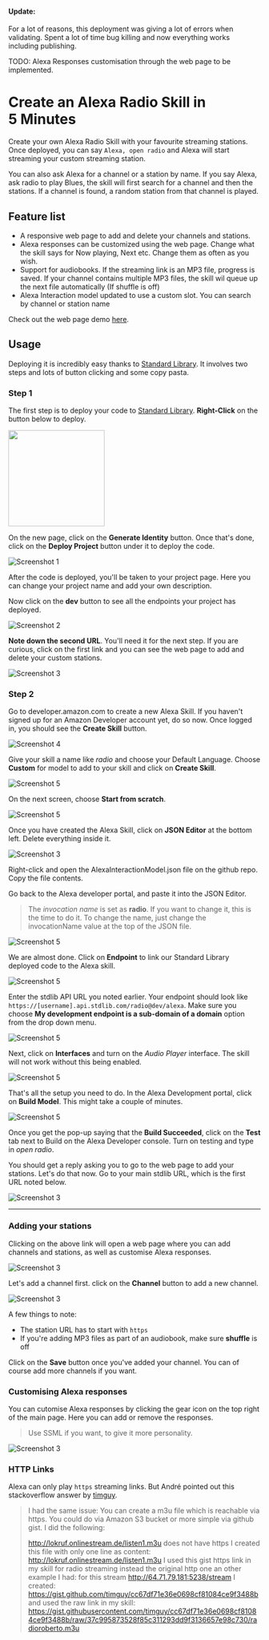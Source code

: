 #### Update: 
For a lot of reasons, this deployment was giving a lot of errors when validating. Spent a lot of time bug killing and now everything works including publishing.

TODO: Alexa Responses customisation through the web page to be implemented.

# Create an Alexa Radio Skill in 5 Minutes

Create your own Alexa Radio Skill with your favourite streaming stations. Once deployed, you can say `Alexa, open radio` and Alexa will start streaming your custom streaming station. 

You can also ask Alexa for a channel or a station by name. If you say Alexa, ask radio to play Blues, the skill will first search for a channel and then the stations. If a channel is found, a random station from that channel is played.

## Feature list

- A responsive web page to add and delete your channels and stations.
- Alexa responses can be customized using the web page. Change what the skill says for Now playing, Next etc. Change them as often as you wish. 
- Support for audiobooks. If the streaming link is an MP3 file, progress is saved. If your channel contains multiple MP3 files, the skill wil queue up the next file automatically (If shuffle is off)
- Alexa Interaction model updated to use a custom slot. You can search by channel or station name

Check out the web page demo [here](https://balsimpson.github.io/alexa-radio/).

## Usage

Deploying it is incredibly easy thanks to [Standard Library](https://stdlib.com/). It involves two steps and lots of button clicking and some copy pasta.

### Step 1

The first step is to deploy your code to [Standard Library](https://stdlib.com/). **Right-Click** on the button below to deploy.

[<img src="https://deploy.stdlib.com/static/images/deploy.svg" width="192">](https://deploy.stdlib.com/)

On the new page, click on the **Generate Identity** button. Once that's done, click on the **Deploy Project** button under it to deploy the code.

![Screenshot 1](./data/tutorial/Screenshot1.png?raw=true "Screenshot 1")

After the code is deployed, you'll be taken to your project page. Here you can change your project name and add your own description.

Now click on the **dev** button to see all the endpoints your project has deployed.

![Screenshot 2](./data/tutorial/Screenshot3.png?raw=true "Screenshot 2")

**Note down the second URL**. You'll need it for the next step. If you are curious, click on the first link and you can see the web page to add and delete your custom stations.

![Screenshot 3](./data/tutorial/Screenshot4.png?raw=true "Screenshot 3")

### Step 2

 Go to developer.amazon.com to create a new Alexa Skill. If you haven't signed up for an Amazon Developer account yet, do so now. Once logged in, you should see the **Create Skill** button.

![Screenshot 4](https://cdn-images-1.medium.com/max/1600/1*jaNopqvSGVexxVfs08VsWA.png "Screenshot 4")


Give your skill a name like *radio* and choose your Default Language. Choose **Custom** for model to add to your skill and click on **Create Skill**.

![Screenshot 5](https://cdn-images-1.medium.com/max/1600/1*7PS1s_aAQx0j0Tjl6RPtYQ.png "Screenshot 5")

On the next screen, choose **Start from scratch**.

![Screenshot 5](https://cdn-images-1.medium.com/max/1600/1*C84Unc95GebCtlK4fEUnDw.png "Screenshot 5")

Once you have created the Alexa Skill, click on **JSON Editor** at the bottom left. Delete everything inside it.

![Screenshot 3](./data/tutorial/alexa_screen1.png?raw=true "Screenshot 3")

Right-click and open the AlexaInteractionModel.json file on the github repo. Copy the file contents.

Go back to the Alexa developer portal, and paste it into the JSON Editor.

>The *invocation name* is set as **radio**. If you want to change it, this is the time to do it. To change the name, just change the invocationName value at the top of the JSON file.

![Screenshot 5](https://cdn-images-1.medium.com/max/1600/1*0SmfTT43k624FdUUSRifeQ.png "Screenshot 5")

We are almost done. Click on **Endpoint** to link our Standard Library deployed code to the Alexa skill.

![Screenshot 5](https://cdn-images-1.medium.com/max/1600/1*EY7SCAnMK1spOrXNZrOLcA.png "Screenshot 5")

Enter the stdlib API URL you noted earlier. Your endpoint should look like `https://[username].api.stdlib.com/radio@dev/alexa`. Make sure you choose **My development endpoint is a sub-domain of a domain** option from the drop down menu.

![Screenshot 5](https://cdn-images-1.medium.com/max/1600/1*NksAWXycucAfi8Xyjwyj6w.png "Screenshot 5")


Next, click on **Interfaces** and turn on the *Audio Player* interface. The skill will not work without this being enabled.

![Screenshot 5](https://cdn-images-1.medium.com/max/1600/1*6RYzF4I3dIpFRQhGyhhE_g.png "Screenshot 5")


That's all the setup you need to do. In the Alexa Development portal, click on **Build Model**. This might take a couple of minutes.

![Screenshot 5](https://cdn-images-1.medium.com/max/1600/1*yhG65J3jAlXrFuC_-nHs0w.png "Screenshot 5")

Once you get the pop-up saying that the **Build Succeeded**, click on the **Test** tab next to Build on the Alexa Developer console. Turn on testing and type in *open radio*.

You should get a reply asking you to go to the web page to add your stations. Let's do that now. Go to your main stdlib URL, which is the first URL noted below.

![Screenshot 3](./data/tutorial/Screenshot4.png?raw=true "Screenshot 3")

***

### Adding your stations

Clicking on the above link will open a web page where you can add channels and stations, as well as customise Alexa responses.

![Screenshot 3](./data/tutorial/webpage1.png?raw=true "Screenshot 3")

Let's add a channel first. click on the **Channel** button to add a new channel.

![Screenshot 3](./data/tutorial/webpage2.png?raw=true "Screenshot 2")

A few things to note:
- The station URL has to start with `https`
- If you're adding MP3 files as part of an audiobook, make sure **shuffle** is off

Click on the **Save** button once you've added your channel. You can of course add more channels if you want.

### Customising Alexa responses

You can cutomise Alexa responses by clicking the gear icon on the top right of the main page. Here you can add or remove the responses.
>Use SSML if you want, to give it more personality.

![Screenshot 3](./data/tutorial/webpage3.png?raw=true "Screenshot 2")

### HTTP Links
Alexa can only play `https` streaming links. But André pointed out this stackoverflow answer by [timguy](https://stackoverflow.com/users/3276902/timguy).

>I had the same issue: You can create a m3u file which is reachable via https. You could do via Amazon S3 bucket or more simple via github gist.
>I did the following:
>
>http://lokruf.onlinestream.de/listen1.m3u does not have https
>I created this file with only one line as content: http://lokruf.onlinestream.de/listen1.m3u
>I used this gist https link in my skill for radio streaming instead the original http one
>an other example I had:
>for this stream http://64.71.79.181:5238/stream
>I created: https://gist.github.com/timguy/cc67df71e36e0698cf81084ce9f3488b
>and used the raw link in my skill: https://gist.githubusercontent.com/timguy/cc67df71e36e0698cf81084ce9f3488b/raw/37c995873528f85c311293dd9f3136657e98c730/radioroberto.m3u


